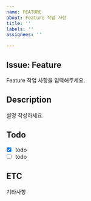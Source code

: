 ```yaml
---
name: FEATURE
about: Feature 작업 사항
title: ''
labels: ''
assignees: ''

---
```


## Issue: Feature
Feature 작업 사항을 입력해주세요.

## Description
설명 작성하세요.

## Todo
- [x] todo
- [ ] todo

## ETC
기타사항
